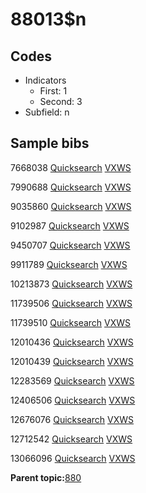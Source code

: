 # 88013$n

## Codes

-   Indicators
    -   First: 1
    -   Second: 3
-   Subfield: n

## Sample bibs

7668038 [Quicksearch](https://search.library.yale.edu/catalog/7668038) [VXWS](http://prodorbis.library.yale.edu:7014/vxws/GetHoldingsService?bibId=7668038)

7990688 [Quicksearch](https://search.library.yale.edu/catalog/7990688) [VXWS](http://prodorbis.library.yale.edu:7014/vxws/GetHoldingsService?bibId=7990688)

9035860 [Quicksearch](https://search.library.yale.edu/catalog/9035860) [VXWS](http://prodorbis.library.yale.edu:7014/vxws/GetHoldingsService?bibId=9035860)

9102987 [Quicksearch](https://search.library.yale.edu/catalog/9102987) [VXWS](http://prodorbis.library.yale.edu:7014/vxws/GetHoldingsService?bibId=9102987)

9450707 [Quicksearch](https://search.library.yale.edu/catalog/9450707) [VXWS](http://prodorbis.library.yale.edu:7014/vxws/GetHoldingsService?bibId=9450707)

9911789 [Quicksearch](https://search.library.yale.edu/catalog/9911789) [VXWS](http://prodorbis.library.yale.edu:7014/vxws/GetHoldingsService?bibId=9911789)

10213873 [Quicksearch](https://search.library.yale.edu/catalog/10213873) [VXWS](http://prodorbis.library.yale.edu:7014/vxws/GetHoldingsService?bibId=10213873)

11739506 [Quicksearch](https://search.library.yale.edu/catalog/11739506) [VXWS](http://prodorbis.library.yale.edu:7014/vxws/GetHoldingsService?bibId=11739506)

11739510 [Quicksearch](https://search.library.yale.edu/catalog/11739510) [VXWS](http://prodorbis.library.yale.edu:7014/vxws/GetHoldingsService?bibId=11739510)

12010436 [Quicksearch](https://search.library.yale.edu/catalog/12010436) [VXWS](http://prodorbis.library.yale.edu:7014/vxws/GetHoldingsService?bibId=12010436)

12010439 [Quicksearch](https://search.library.yale.edu/catalog/12010439) [VXWS](http://prodorbis.library.yale.edu:7014/vxws/GetHoldingsService?bibId=12010439)

12283569 [Quicksearch](https://search.library.yale.edu/catalog/12283569) [VXWS](http://prodorbis.library.yale.edu:7014/vxws/GetHoldingsService?bibId=12283569)

12406506 [Quicksearch](https://search.library.yale.edu/catalog/12406506) [VXWS](http://prodorbis.library.yale.edu:7014/vxws/GetHoldingsService?bibId=12406506)

12676076 [Quicksearch](https://search.library.yale.edu/catalog/12676076) [VXWS](http://prodorbis.library.yale.edu:7014/vxws/GetHoldingsService?bibId=12676076)

12712542 [Quicksearch](https://search.library.yale.edu/catalog/12712542) [VXWS](http://prodorbis.library.yale.edu:7014/vxws/GetHoldingsService?bibId=12712542)

13066096 [Quicksearch](https://search.library.yale.edu/catalog/13066096) [VXWS](http://prodorbis.library.yale.edu:7014/vxws/GetHoldingsService?bibId=13066096)

**Parent topic:**[880](../../tags/880/880.md)

